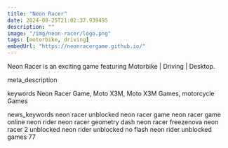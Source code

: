 ```yaml
---
title: "Neon Racer"
date: 2024-08-25T21:02:37.939495
description: ""
image: "/img/neon-racer/logo.png"
tags: [motorbike, driving]
embedUrl: "https://neonracergame.github.io/"
---
```


Neon Racer is an exciting game featuring Motorbike | Driving | Desktop.

meta_description



keywords
Neon Racer Game, Moto X3M, Moto X3M Games, motorcycle Games


news_keywords
neon racer unblocked neon racer game neon racer game online neon rider neon racer geometry dash neon racer freezenova neon racer 2 unblocked neon rider unblocked no flash neon rider unblocked games 77

